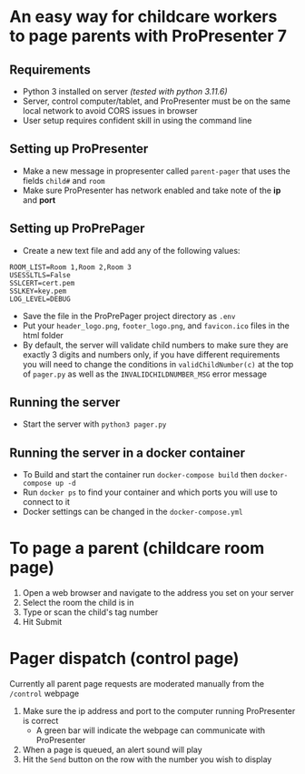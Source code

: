# An easy way for childcare workers to page parents with ProPresenter 7

## Requirements
- Python 3 installed on server *(tested with python 3.11.6)*
- Server, control computer/tablet, and ProPresenter must be on the same local network to avoid CORS issues in browser
- User setup requires confident skill in using the command line

## Setting up ProPresenter
- Make a new message in propresenter called `parent-pager` that uses the fields `child#` and `room`
- Make sure ProPresenter has network enabled and take note of the **ip** and **port**

## Setting up ProPrePager
- Create a new text file and add any of the following values:
```
ROOM_LIST=Room 1,Room 2,Room 3
USESSLTLS=False
SSLCERT=cert.pem
SSLKEY=key.pem
LOG_LEVEL=DEBUG 
```
- Save the file in the ProPrePager project directory as `.env`
- Put your `header_logo.png`, `footer_logo.png`, and `favicon.ico` files in the html folder
- By default, the server will validate child numbers to make sure they are exactly 3 digits and numbers only, if you have different requirements you will need to change the conditions in `validChildNumber(c)` at the top of `pager.py` as well as the `INVALIDCHILDNUMBER_MSG` error message

## Running the server
- Start the server with `python3 pager.py`

## Running the server in a docker container
- To Build and start the container run `docker-compose build` then `docker-compose up -d`
- Run `docker ps` to find your container and which ports you will use to connect to it
- Docker settings can be changed in the `docker-compose.yml`

# To page a parent (childcare room page)
1. Open a web browser and navigate to the address you set on your server
2. Select the room the child is in
3. Type or scan the child's tag number
4. Hit Submit

# Pager dispatch (control page)
Currently all parent page requests are moderated manually from the `/control` webpage
1. Make sure the ip address and port to the computer running ProPresenter is correct
    - A green bar will indicate the webpage can communicate with ProPresenter
2. When a page is queued, an alert sound will play
3. Hit the `Send` button on the row with the number you wish to display
